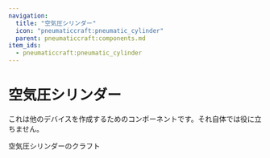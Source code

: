 ```yaml
---
navigation:
  title: "空気圧シリンダー"
  icon: "pneumaticcraft:pneumatic_cylinder"
  parent: pneumaticcraft:components.md
item_ids:
  - pneumaticcraft:pneumatic_cylinder
---
```


# 空気圧シリンダー

これは他のデバイスを作成するためのコンポーネントです。それ自体では役に立ちません。

空気圧シリンダーのクラフト

<Recipe id="pneumaticcraft:pneumatic_cylinder" />

